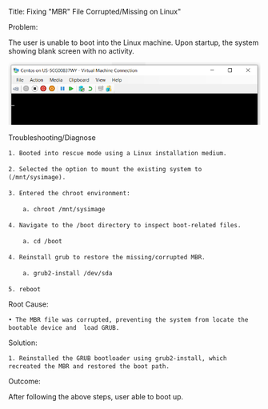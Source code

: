 Title: Fixing "MBR" File Corrupted/Missing on Linux"

Problem:

The user is unable to boot into the Linux machine. Upon startup, the system showing blank screen with no activity.
 
![SSH Error](Image/boot_error_v3.PNG)

Troubleshooting/Diagnose

	1. Booted into rescue mode using a Linux installation medium.
	
	2. Selected the option to mount the existing system to (/mnt/sysimage).
	
	3. Entered the chroot environment:
	
		a. chroot /mnt/sysimage
	
	4. Navigate to the /boot directory to inspect boot-related files.

		a. cd /boot

	4. Reinstall grub to restore the missing/corrupted MBR.
	
		a. grub2-install /dev/sda
		
	5. reboot

Root Cause:

	• The MBR file was corrupted, preventing the system from locate the bootable device and  load GRUB.
	
Solution:

	1. Reinstalled the GRUB bootloader using grub2-install, which recreated the MBR and restored the boot path.
	
Outcome:

After following the above steps, user able to boot up.
